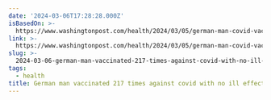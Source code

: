 ```yaml
---
date: '2024-03-06T17:28:28.000Z'
isBasedOn: >-
  https://www.washingtonpost.com/health/2024/03/05/german-man-covid-vaccine-217-shots/
link: >-
  https://www.washingtonpost.com/health/2024/03/05/german-man-covid-vaccine-217-shots/
slug: >-
  2024-03-06-german-man-vaccinated-217-times-against-covid-with-no-ill-effects-the-was
tags:
  - health
title: German man vaccinated 217 times against covid with no ill effects - The Was
---
```



